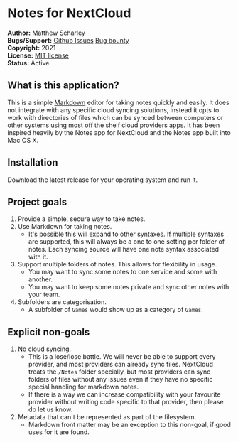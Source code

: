 # Notes for NextCloud

**Author:** Matthew Scharley  
**Bugs/Support:** [Github Issues][gh-issues] [Bug bounty][bug-bounty]  
**Copyright:** 2021  
**License:** [MIT license][license]  
**Status:** Active

## What is this application?

This is a simple [Markdown][markdown] editor for taking notes quickly and easily. It does not integrate with any specific cloud syncing solutions, instead it opts to work with directories of files which can be synced between computers or other systems using most off the shelf cloud providers apps. It has been inspired heavily by the Notes app for NextCloud and the Notes app built into Mac OS X.

[markdown]: https://www.markdownguide.org/basic-syntax

## Installation

Download the latest release for your operating system and run it.

## Project goals

1. Provide a simple, secure way to take notes.
2. Use Markdown for taking notes.
   - It's possible this will expand to other syntaxes. If multiple syntaxes are supported, this will always be a one to one setting per folder of notes. Each syncing source will have one note syntax associated with it.
3. Support multiple folders of notes. This allows for flexibility in usage.
   - You may want to sync some notes to one service and some with another.
   - You may want to keep some notes private and sync other notes with your team.
4. Subfolders are categorisation.
   - A subfolder of `Games` would show up as a category of `Games`.

## Explicit non-goals

1. No cloud syncing.
   - This is a lose/lose battle. We will never be able to support every provider, and most providers can already sync files. NextCloud treats the `/Notes` folder specially, but most providers can sync folders of files without any issues even if they have no specific special handling for markdown notes.
   - If there is a way we can increase compatibility with your favourite provider without writing code specific to that provider, then please do let us know.
2. Metadata that can't be represented as part of the filesystem.
   - Markdown front matter may be an exception to this non-goal, if good uses for it are found.

[gh-issues]: https://github.com/mscharley/notes-nc/issues
[bug-bounty]: https://github.com/sponsors/mscharley/sponsorships?sponsor=mscharley&tier_id=93378
[license]: https://github.com/mscharley/notes-nc/blob/main/LICENSE
